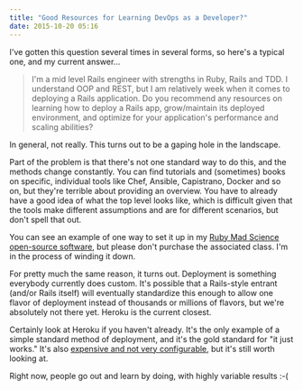 ```yaml
---
title: "Good Resources for Learning DevOps as a Developer?"
date: 2015-10-20 05:16
---
```


I've gotten this question several times in several forms, so here's a typical one, and my current answer...

<blockquote>I'm a mid level Rails engineer with strengths in Ruby,
Rails and TDD. I understand OOP and REST, but I am relatively week
when it comes to deploying a Rails application. Do you recommend any
resources on learning how to deploy a Rails app, grow/maintain its
deployed environment, and optimize for your application's performance
and scaling abilities?</blockquote>

In general, not really. This turns out to be a gaping hole in the landscape.

Part of the problem is that there's not one standard way to do this,
and the methods change constantly. You can find tutorials and
(sometimes) books on specific, individual tools like Chef, Ansible,
Capistrano, Docker and so on, but they're terrible about providing an
overview. You have to already have a good idea of what the top level
looks like, which is difficult given that the tools make different
assumptions and are for different scenarios, but don't spell that out.

You can see an example of one way to set it up in my <a href="https://github.com/noahgibbs/madscience">Ruby Mad Science
open-source software</a>, but
please don't purchase the associated class. I'm in the process of
winding it down.

For pretty much the same reason, it turns out. Deployment is something
everybody currently does custom. It's possible that a Rails-style
entrant (and/or Rails itself) will eventually standardize this enough
to allow one flavor of deployment instead of thousands or millions of
flavors, but we're absolutely not there yet. Heroku is the current
closest.

Certainly look at Heroku if you haven't already. It's the only example
of a simple standard method of deployment, and it's the gold standard
for "it just works." It's also <a href="http://codefol.io/posts/when-should-you-not-use-heroku">expensive and not very configurable</a>,
but it's still worth looking at.

Right now, people go out and learn by doing, with highly variable results :-(
